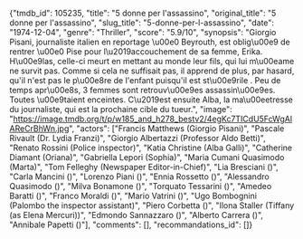 {"tmdb_id": 105235, "title": "5 donne per l'assassino", "original_title": "5 donne per l'assassino", "slug_title": "5-donne-per-l-assassino", "date": "1974-12-04", "genre": "Thriller", "score": "5.9/10", "synopsis": "Giorgio Pisani, journaliste italien en reportage \u00e0 Beyrouth, est oblig\u00e9 de rentrer \u00e0 Pise pour l\u2019accouchement de sa femme, Erika. H\u00e9las, celle-ci meurt en mettant au monde leur fils, qui lui m\u00eame ne survit pas. Comme si cela ne suffisait pas, il apprend de plus, par hasard, qu'il n'est pas le p\u00e8re de l'enfant puisqu'il est st\u00e9rile .  Peu de temps apr\u00e8s, 3 femmes sont retrouv\u00e9es assassin\u00e9es. Toutes \u00e9taient enceintes. C\u2019est ensuite Alba, la ma\u00eetresse du journaliste, qui est la prochaine cible du tueur.", "image": "https://image.tmdb.org/t/p/w185_and_h278_bestv2/4egKc7TICdU5FcWgAlAReCrBhWn.jpg", "actors": ["Francis Matthews (Giorgio Pisani)", "Pascale Rivault (Dr. Lydia Franzi)", "Giorgio Albertazzi (Professor Aldo Betti)", "Renato Rossini (Police inspector)", "Katia Christine (Alba Galli)", "Catherine Diamant (Oriana)", "Gabriella Lepori (Sophia)", "Maria Cumani Quasimodo (Marta)", "Tom Felleghy (Newspaper Editor-in-Chief)", "Lia Bresciani ()", "Carla Mancini ()", "Lorenzo Piani ()", "Ennia Rossetto ()", "Alessandro Quasimodo ()", "Milva Bonamone ()", "Torquato Tessarini ()", "Amedeo Baratti ()", "Franco Moraldi ()", "Mario Vatrini ()", "Ugo Bombognini (Palombo the inspector assistant)", "Piero Corbetta ()", "Ilona Staller (Tiffany (as Elena Mercuri))", "Edmondo Sannazzaro ()", "Alberto Carrera ()", "Annibale Papetti ()"], "comments": [], "recommandations_id": []}